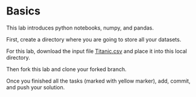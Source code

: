 # Basics

This lab introduces python notebooks, numpy, and pandas.

First, create a directory where you are going to store all your datasets. 

For this lab, download the input file [Titanic.csv](https://docs.google.com/spreadsheets/d/1QGNxqRU02eAvTGih1t0cErB5R05mdOdUBgJZACGcuvs/edit?usp=sharing) and place it into this local directory.

Then fork this lab and clone your forked branch.

Once you finished all the tasks (marked with yellow marker), add, commit, and push your solution.
